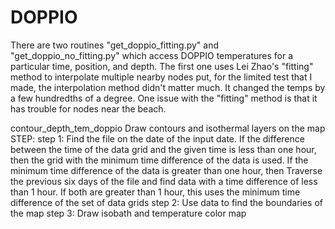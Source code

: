 # DOPPIO
There are two routines "get_doppio_fitting.py" and "get_doppio_no_fitting.py" which access DOPPIO temperatures for a particular time, position, and depth. The first one uses Lei Zhao's "fitting" method to interpolate multiple nearby nodes put, for the limited test that I made, the interpolation method didn't matter much.  It changed the temps by a few hundredths of a degree. One issue with the "fitting" method is that it has trouble for nodes near the beach.

contour_depth_tem_doppio
Draw contours and isothermal layers on the map
STEP:
step 1: 
Find the file on the date of the input date. If the difference between the time of the data grid and the given time is less than one hour, then the grid with the minimum time difference of the data is used. If the minimum time difference of the data is greater than one hour, then Traverse the previous six days of the file and find data with a time difference of less than 1 hour. If both are greater than 1 hour, this uses the minimum time difference of the set of data grids
step 2:
Use data to find the boundaries of the map
step 3:
Draw isobath and temperature color map
